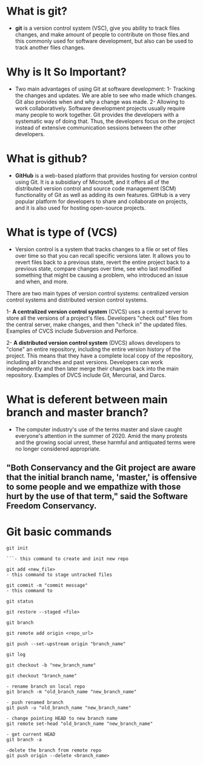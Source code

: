 # What is git?
- **git** is a version control system (VSC), give you ability to track files changes, and make amount of people to contribute on those files.and this commonly used for software development, but also can be used to track another files changes.

#  Why is It So Important?
- Two main advantages of using Git at software development:
1- Tracking the changes and updates. We are able to see who made which changes. Git also provides when and why a change was made.
2- Allowing to work collaboratively. Software development projects usually require many people to work together. Git provides the developers with a systematic way of doing that. Thus, the developers focus on the project instead of extensive communication sessions between the other developers.

# What is github?
- **GitHub** is a web-based platform that provides hosting for version control using Git. It is a subsidiary of Microsoft, and it offers all of the distributed version control and source code management (SCM) functionality of Git as well as adding its own features. GitHub is a very popular platform for developers to share and collaborate on projects, and it is also used for hosting open-source projects.

# What is type of (VCS)
- Version control is a system that tracks changes to a file or set of files over time so that you can recall specific versions later. It allows you to revert files back to a previous state, revert the entire project back to a previous state, compare changes over time, see who last modified something that might be causing a problem, who introduced an issue and when, and more.

There are two main types of version control systems: centralized version control systems and distributed version control systems.

1- **A centralized version control system** (CVCS) uses a central server to store all the versions of a project's files. Developers "check out" files from the central server, make changes, and then "check in" the updated files. Examples of CVCS include Subversion and Perforce.

2- **A distributed version control system** (DVCS) allows developers to "clone" an entire repository, including the entire version history of the project. This means that they have a complete local copy of the repository, including all branches and past versions. Developers can work independently and then later merge their changes back into the main repository. Examples of DVCS include Git, Mercurial, and Darcs.


# What is deferent between main branch and master branch?

- The computer industry's use of the terms master and slave caught everyone's attention in the summer of 2020. Amid the many protests and the growing social unrest, these harmful and antiquated terms were no longer considered appropriate.

**"Both Conservancy and the Git project are aware that the initial branch name, 'master,' is offensive to some people and we empathize with those hurt by the use of that term,"** said the Software Freedom Conservancy.
- 
# Git basic commands

```console
git init

```- this command to create and init new repo

git add <new_file>
- this command to stage untracked files

git commit -m "commit message"
- this command to 

git status

git restore --staged <file>

git branch

git remote add origin <repo_url>

git push --set-upstream origin "branch_name"

git log

git checkout -b "new_branch_name"

git checkout "branch_name"

- rename branch on local repo
git branch -m "old_branch_name "new_branch_name"

- push renamed branch
git push -u "old_branch_name "new_branch_name"

- change pointing HEAD to new branch name
git remote set-head "old_branch_name "new_branch_name"

- get current HEAD
git branch -a

-delete the branch from remote repo
git push origin --delete <branch_name>







